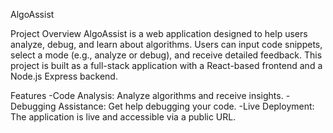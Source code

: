 AlgoAssist

Project Overview
AlgoAssist is a web application designed to help users analyze, debug, and learn about algorithms. Users can input code snippets, select a mode (e.g., analyze or debug), and receive detailed feedback. This project is built as a full-stack application with a React-based frontend and a Node.js Express backend.

Features
-Code Analysis: Analyze algorithms and receive insights.
-Debugging Assistance: Get help debugging your code.
-Live Deployment: The application is live and accessible via a public URL.
